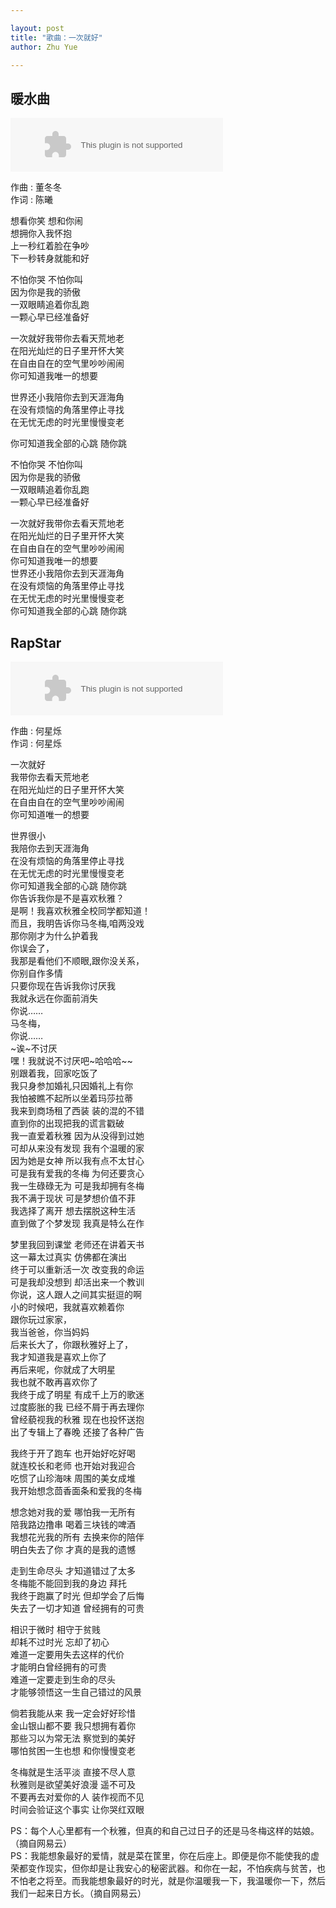 ```yaml
---

layout: post
title: "歌曲：一次就好"
author: Zhu Yue

---
```


## 暖水曲 
<embed src="http://music.163.com/style/swf/widget.swf?sid=35806385&type=2&auto=0&width=320&height=66" width="340" height="86"  allowNetworking="all" />

作曲 : 董冬冬  
作词 : 陈曦  

想看你笑 想和你闹  
想拥你入我怀抱  
上一秒红着脸在争吵  
下一秒转身就能和好  

不怕你哭 不怕你叫  
因为你是我的骄傲  
一双眼睛追着你乱跑  
一颗心早已经准备好  

一次就好我带你去看天荒地老  
在阳光灿烂的日子里开怀大笑  
在自由自在的空气里吵吵闹闹  
你可知道我唯一的想要  

世界还小我陪你去到天涯海角  
在没有烦恼的角落里停止寻找  
在无忧无虑的时光里慢慢变老  

你可知道我全部的心跳 随你跳  

不怕你哭 不怕你叫  
因为你是我的骄傲  
一双眼睛追着你乱跑  
一颗心早已经准备好  

一次就好我带你去看天荒地老  
在阳光灿烂的日子里开怀大笑  
在自由自在的空气里吵吵闹闹  
你可知道我唯一的想要  
世界还小我陪你去到天涯海角  
在没有烦恼的角落里停止寻找  
在无忧无虑的时光里慢慢变老  
你可知道我全部的心跳 随你跳   

## RapStar  
<embed src="http://music.163.com/style/swf/widget.swf?sid=35031923&type=2&auto=0&width=320&height=66" width="340" height="86"  allowNetworking="all" />  

作曲 : 何星烁  
作词 : 何星烁  

一次就好  
我带你去看天荒地老  
在阳光灿烂的日子里开怀大笑  
在自由自在的空气里吵吵闹闹  
你可知道唯一的想要  

世界很小  
我陪你去到天涯海角  
在没有烦恼的角落里停止寻找  
在无忧无虑的时光里慢慢变老  
你可知道我全部的心跳 随你跳  
你告诉我你是不是喜欢秋雅？  
是啊！我喜欢秋雅全校同学都知道！  
而且，我明告诉你马冬梅,咱两没戏  
那你刚才为什么护着我  
你误会了，  
我那是看他们不顺眼,跟你没关系，  
你别自作多情  
只要你现在告诉我你讨厌我  
我就永远在你面前消失  
你说……  
马冬梅，  
你说……  
~诶~不讨厌  
嘿！我就说不讨厌吧~哈哈哈~~  
别跟着我，回家吃饭了  
我只身参加婚礼只因婚礼上有你  
我怕被瞧不起所以坐着玛莎拉蒂  
我来到商场租了西装 装的混的不错  
直到你的出现把我的谎言戳破  
我一直爱着秋雅 因为从没得到过她  
可却从来没有发现 我有个温暖的家  
因为她是女神 所以我有点不太甘心  
可是我有爱我的冬梅 为何还要贪心  
我一生碌碌无为 可是我却拥有冬梅  
我不满于现状 可是梦想价值不菲  
我选择了离开 想去摆脱这种生活  
直到做了个梦发现 我真是特么在作  

梦里我回到课堂 老师还在讲着天书  
这一幕太过真实 仿佛都在演出  
终于可以重新活一次 改变我的命运  
可是我却没想到 却活出来一个教训  
你说，这人跟人之间其实挺逗的啊  
小的时候吧，我就喜欢赖着你  
跟你玩过家家，  
我当爸爸，你当妈妈  
后来长大了，你跟秋雅好上了，  
我才知道我是喜欢上你了  
再后来呢，你就成了大明星  
我也就不敢再喜欢你了  
我终于成了明星 有成千上万的歌迷  
过度膨胀的我 已经不屑于再去理你  
曾经藐视我的秋雅 现在也投怀送抱  
出了专辑上了春晚 还接了各种广告  

我终于开了跑车 也开始好吃好喝  
就连校长和老师 也开始对我迎合  
吃惯了山珍海味 周围的美女成堆  
我开始想念茴香面条和爱我的冬梅  

想念她对我的爱 哪怕我一无所有  
陪我路边撸串 喝着三块钱的啤酒  
我想花光我的所有 去换来你的陪伴  
明白失去了你 才真的是我的遗憾  

走到生命尽头 才知道错过了太多  
冬梅能不能回到我的身边 拜托  
我终于跑赢了时光 但却学会了后悔  
失去了一切才知道 曾经拥有的可贵  

相识于微时 相守于贫贱  
却耗不过时光 忘却了初心  
难道一定要用失去这样的代价  
才能明白曾经拥有的可贵  
难道一定要走到生命的尽头  
才能够领悟这一生自己错过的风景  

倘若我能从来 我一定会好好珍惜  
金山银山都不要 我只想拥有着你  
那些习以为常无法 察觉到的美好  
哪怕贫困一生也想 和你慢慢变老  

冬梅就是生活平淡 直接不尽人意  
秋雅则是欲望美好浪漫 遥不可及  
不要再去对爱你的人 装作视而不见  
时间会验证这个事实 让你哭红双眼  

PS：每个人心里都有一个秋雅，但真的和自己过日子的还是马冬梅这样的姑娘。（摘自网易云）  
PS：我能想象最好的爱情，就是菜在筐里，你在后座上。即便是你不能使我的虚荣都变作现实，但你却是让我安心的秘密武器。和你在一起，不怕疾病与贫苦，也不怕老之将至。而我能想象最好的时光，就是你温暖我一下，我温暖你一下，然后我们一起来日方长。（摘自网易云） 

[1]:(http://music.baidu.com/song/s/7407eff3c72085615e42c)
